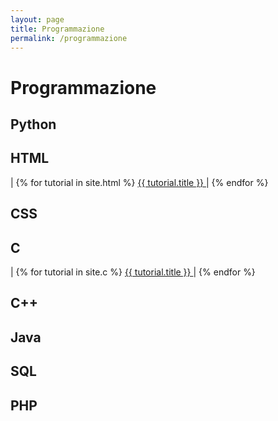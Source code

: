 ```yaml
---
layout: page
title: Programmazione
permalink: /programmazione
---
```


<div class="container">
  <h1 class="heading">Programmazione</h1>
  <h2>Python</h2>
  <h2>HTML</h2>
  | 
  {% for tutorial in site.html %}
      <a href="{{ tutorial.url }}">
        {{ tutorial.title }}
      </a> |
  {% endfor %}
  <h2>CSS</h2>
  <h2>C</h2>
  | 
  {% for tutorial in site.c %}
      <a href="{{ tutorial.url }}">
        {{ tutorial.title }}
      </a> |
  {% endfor %}
  <h2>C++</h2>
  <h2>Java</h2>
  <h2>SQL</h2>
  <h2>PHP</h2>
</div>